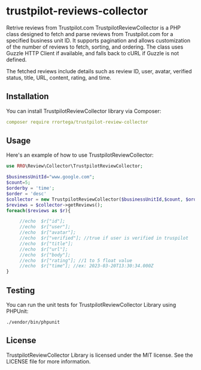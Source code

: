 # trustpilot-reviews-collector
  
Retrive reviews from Trustpilot.com
TrustpilotReviewCollector is a PHP class designed to fetch and parse reviews
from Trustpilot.com for a specified business unit ID. It supports pagination
and allows customization of the number of reviews to fetch, sorting, and ordering.
The class uses Guzzle HTTP Client if available, and falls back to cURL if Guzzle
is not defined. 

The fetched reviews include details such as review ID, user, avatar, verified status, title, URL, content, rating, and time.

## Installation
You can install TrustpilotReviewCollector library via Composer:
```yml
composer require rrortega/trustpilot-review-collector
```

## Usage

Here's an example of how to use TrustpilotReviewCollector:

```php
use RRO\Review\Collector\TrustpilotReviewCollector;

$businessUnitId="www.google.com";
$count=5;
$orderby = 'time';
$order = 'desc'
$collector = new TrustpilotReviewCollector($businessUnitId,$count, $orderby , $order );
$reviews = $collector->getReviews();
foreach($reviews as $r){

     //echo  $r["id"];
     //echo  $r["user"];
     //echo  $r["avatar"];
     //echo  $r["verified"]; //true if user is verified in truspilot
     //echo  $r["title"];
     //echo  $r["url"];
     //echo  $r["body"];
     //echo  $r["rating"]; //1 to 5 float value
     //echo  $r["time"]; //ex: 2023-03-20T13:30:34.000Z
}

```

## Testing

You can run the unit tests for TrustpilotReviewCollector Library using PHPUnit:

```cli
./vendor/bin/phpunit
```


## License

TrustpilotReviewCollector Library is licensed under the MIT license. See the LICENSE file for more information. 

